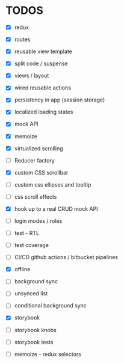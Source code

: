 # TODOS

- [x] redux
- [x] routes
- [x] reusable view template
- [x] split code / suspense
- [x] views / layout
- [x] wired reusable actions 
- [x] persistency in app  (session storage) 
- [x] localized loading states 
- [x] mock API
- [x] memoize
- [x] virtualized scrolling
- [ ] Reducer factory
- [x] custom CSS scrollbar
- [ ] custom css ellipses and tooltip 
- [ ] css scroll effects
- [x] hook up to a real CRUD mock API
- [ ] login modes / roles
- [ ] test - RTL
- [ ] test coverage
- [ ] CI/CD github actions / bitbucket pipelines
- [x] offline
- [ ] background sync
- [ ] unsynced list
- [ ] conditional background sync
- [x] storybook
- [ ] storybook knobs
- [ ] storybook tests
- [ ] memoize - redux selectors


